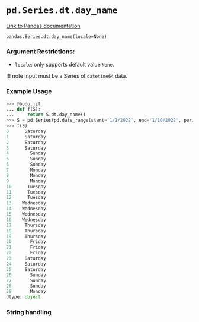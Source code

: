 # `pd.Series.dt.day_name`

[Link to Pandas documentation](https://pandas.pydata.org/docs/reference/api/pandas.Series.dt.day_name.html#pandas.Series.dt.day_name)

`pandas.Series.dt.day_name(locale=None)`

### Argument Restrictions:

- `locale`: only supports default value `None`.

!!! note
Input must be a Series of `datetime64` data.

### Example Usage

```py
>>> @bodo.jit
... def f(S):
...     return S.dt.day_name()
>>> S = pd.Series(pd.date_range(start='1/1/2022', end='1/10/2022', periods=30))
>>> f(S)
0      Saturday
1      Saturday
2      Saturday
3      Saturday
4        Sunday
5        Sunday
6        Sunday
7        Monday
8        Monday
9        Monday
10      Tuesday
11      Tuesday
12      Tuesday
13    Wednesday
14    Wednesday
15    Wednesday
16    Wednesday
17     Thursday
18     Thursday
19     Thursday
20       Friday
21       Friday
22       Friday
23     Saturday
24     Saturday
25     Saturday
26       Sunday
27       Sunday
28       Sunday
29       Monday
dtype: object
```

### String handling
